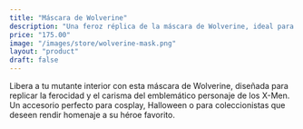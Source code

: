 ```yaml
---
title: "Máscara de Wolverine"
description: "Una feroz réplica de la máscara de Wolverine, ideal para los fanáticos del icónico mutante."
price: "175.00"
image: "/images/store/wolverine-mask.png"
layout: "product"
draft: false
---
```

Libera a tu mutante interior con esta máscara de Wolverine, diseñada para replicar la ferocidad y el carisma del emblemático personaje de los X-Men. Un accesorio perfecto para cosplay, Halloween o para coleccionistas que deseen rendir homenaje a su héroe favorito.